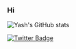 ### Hi
<!--
**yashvesikar/yashvesikar** is a ✨ _special_ ✨ repository because its `README.md` (this file) appears on your GitHub profile.

Here are some ideas to get you started:

- 🔭 I’m currently working on ...
- 🌱 I’m currently learning ...
- 👯 I’m looking to collaborate on ...
- 🤔 I’m looking for help with ...
- 💬 Ask me about ...
- 📫 How to reach me: ...
- 😄 Pronouns: ...
- ⚡ Fun fact: ...
-->
![Yash's GitHub stats](https://github-readme-stats-git-masterrstaa-rickstaa.vercel.app/api?username=yashvesikar&count_private=true&show_icons=true&theme=dark)

<a href="https://twitter.com/yashvesikar">
    <img src="https://img.shields.io/badge/Twitter-blue?style=for-the-badge&logo=twitter&logoColor=white" alt="Twitter Badge"/>

</a>
